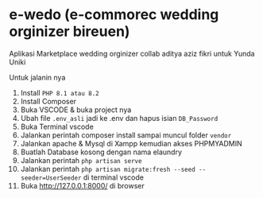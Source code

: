 # e-wedo (e-commorec wedding orginizer bireuen)
Aplikasi Marketplace wedding orginizer collab aditya aziz fikri untuk Yunda Uniki

Untuk jalanin nya 
1. Install ``PHP 8.1 atau 8.2``
2. Install Composer
3. Buka VSCODE & buka project nya
4. Ubah file ``.env_asli`` jadi ke .env dan hapus isian ``DB_Password``
5. Buka Terminal vscode
6. Jalankan perintah composer install sampai muncul folder ``vendor``
7. Jalankan apache & Mysql di Xampp kemudian akses PHPMYADMIN
8. Buatlah Database kosong dengan nama elaundry
9. Jalankan perintah ``php artisan serve``
8. Jalankan perintah ``php artisan migrate:fresh --seed --seeder=UserSeeder`` di terminal vscode
9. Buka http://127.0.0.1:8000/ di browser
